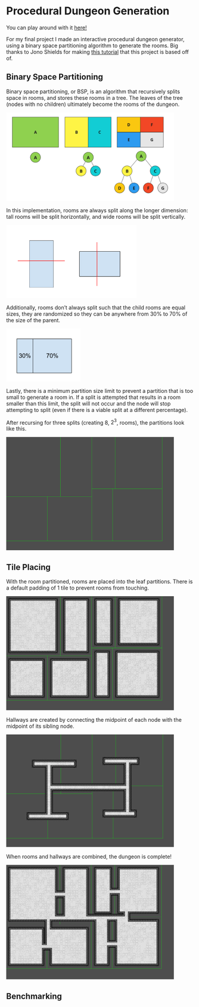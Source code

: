 # Procedural Dungeon Generation

You can play around with it [here!](https://oats314.itch.io/procedural-dungeon-generation)

For my final project I made an interactive procedural dungeon generator, using a binary space partitioning algorithm to generate the rooms. Big thanks to Jono Shields for making [this tutorial](https://jonoshields.com/post/bsp-dungeon) that this project is based off of.

## Binary Space Partitioning

Binary space partitioning, or BSP, is an algorithm that recursively splits space in rooms, and stores these rooms in a tree. The leaves of the tree (nodes with no children) ultimately become the rooms of the dungeon.

<img src="assets/readme/bsp_example.png" alt="" width="450"/>

In this implementation, rooms are always split along the longer dimension: tall rooms will be split horizontally, and wide rooms will be split vertically.

<img src="assets/readme/split_orientation.png" alt="" width="350"/>

Additionally, rooms don’t always split such that the child rooms are equal sizes, they are randomized so they can be anywhere from 30% to 70% of the size of the parent.

<img src="assets/readme/split_percent.png" alt="" width="200"/>

Lastly, there is a minimum partition size limit to prevent a partition that is too small to generate a room in. If a split is attempted that results in a room smaller than this limit, the split will not occur and the node will stop attempting to split (even if there is a viable split at a different percentage).

After recursing for three splits (creating 8, $2^3$, rooms), the partitions look like this.

<img src="assets/readme/gen_split.png" alt="" width="450"/>

## Tile Placing

With the room partitioned, rooms are placed into the leaf partitions. There is a default padding of 1 tile to prevent rooms from touching.

<img src="assets/readme/gen_rooms.png" alt="" width="450"/>

Hallways are created by connecting the midpoint of each node with the midpoint of its sibling node.

<img src="assets/readme/gen_hallways.png" alt="" width="450"/>

When rooms and hallways are combined, the dungeon is complete!

<img src="assets/readme/gen_full.png" alt="" width="450"/>

## Benchmarking
